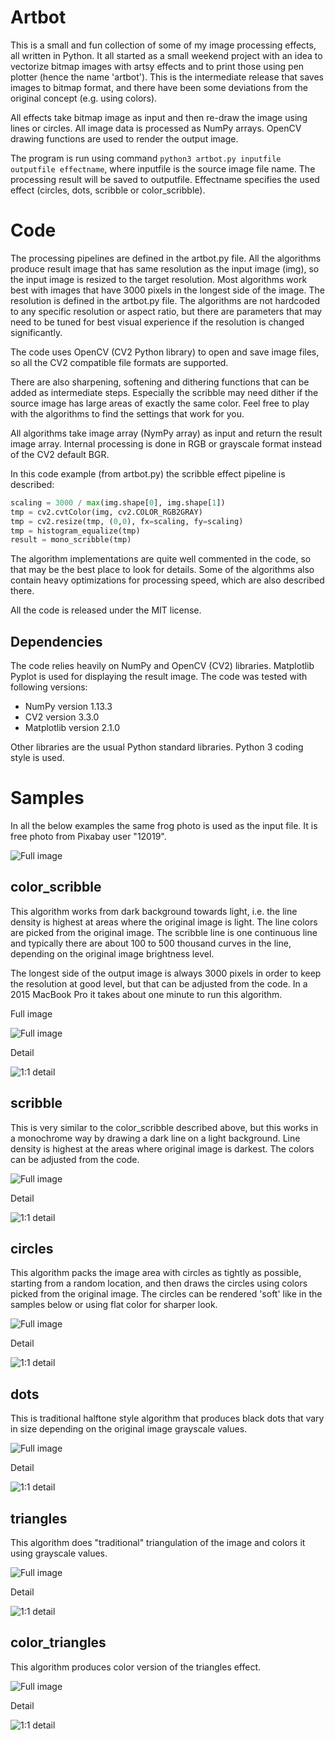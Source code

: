 # Artbot

This is a small and fun collection of some of my image processing effects, all written in Python. It all started as a small weekend project with an idea to vectorize bitmap images with artsy effects and to print those using pen plotter (hence the name 'artbot'). This is the intermediate release that saves images to bitmap format, and there have been some deviations from the original concept (e.g. using colors).

All effects take bitmap image as input and then re-draw the image using lines or circles. All image data is processed as NumPy arrays. OpenCV drawing functions are used to render the output image. 

The program is run using command `python3 artbot.py inputfile outputfile effectname`, where inputfile is the source image file name. The processing result will be saved to outputfile. Effectname specifies the used effect (circles, dots, scribble or color_scribble). 

# Code

The processing pipelines are defined in the artbot.py file. All the algorithms produce result image that has same resolution as the input image (img), so the input image is resized to the target resolution. Most algorithms work best with images that have 3000 pixels in the longest side of the image. The resolution is defined in the artbot.py file. The algorithms are not hardcoded to any specific resolution or aspect ratio, but there are parameters that may need to be tuned for best visual experience if the resolution is changed significantly. 

The code uses OpenCV (CV2 Python library) to open and save image files, so all the CV2 compatible file formats are supported. 

There are also sharpening, softening and dithering functions that can be added as intermediate steps. Especially the scribble may need dither if the source image has large areas of exactly the same color. Feel free to play with the algorithms to find the settings that work for you. 

All algorithms take image array (NymPy array) as input and return the result image array. Internal processing is done in RGB or grayscale format instead of the CV2 default BGR. 

In this code example (from artbot.py) the scribble effect pipeline is described: 

```python
scaling = 3000 / max(img.shape[0], img.shape[1])
tmp = cv2.cvtColor(img, cv2.COLOR_RGB2GRAY)
tmp = cv2.resize(tmp, (0,0), fx=scaling, fy=scaling)
tmp = histogram_equalize(tmp)
result = mono_scribble(tmp)
```

The algorithm implementations are quite well commented in the code, so that may be the best place to look for details. Some of the algorithms also contain heavy optimizations for processing speed, which are also described there. 

All the code is released under the MIT license. 

## Dependencies

The code relies heavily on NumPy and OpenCV (CV2) libraries. Matplotlib Pyplot is used for displaying the result image. 
The code was tested with following versions:
* NumPy version 1.13.3
* CV2 version 3.3.0
* Matplotlib version 2.1.0 

Other libraries are the usual Python standard libraries. Python 3 coding style is used. 


# Samples 

In all the below examples the same frog photo is used as the input file. It is free photo from Pixabay user "12019". 

![Full image](./sample_images/frog_800.jpg "Original image")


## color_scribble

This algorithm works from dark background towards light, i.e. the line density is highest at areas where the original image is light. The line colors are picked from the original image. The scribble line is one continuous line and typically there are about 100 to 500 thousand curves in the line, depending on the original image brightness level. 

The longest side of the output image is always 3000 pixels in order to keep the resolution at good level, but that can be adjusted from the code. In a 2015 MacBook Pro it takes about one minute to run this algorithm. 

Full image

![Full image](./sample_images/fr_color_scribble_800.jpg "color_scribble full image")

Detail

![1:1 detail](./sample_images/fr_color_scribble_detail_800.jpg "color_scribble detail")


## scribble 

This is very similar to the color_scribble described above, but this works in a monochrome way by drawing a dark line on a light background. Line density is highest at the areas where original image is darkest. The colors can be adjusted from the code.

![Full image](./sample_images/fr_scribble_800.jpg "scribble full image")

Detail

![1:1 detail](./sample_images/fr_scribble_detail_800.jpg "scribble detail")


## circles

This algorithm packs the image area with circles as tightly as possible, starting from a random location, and then draws the circles using colors picked from the original image. The circles can be rendered 'soft' like in the samples below or using flat color for sharper look. 

![Full image](./sample_images/fr_circles_800.jpg "circles full image")

Detail

![1:1 detail](./sample_images/fr_circles_detail_800.jpg "circles detail")


## dots

This is traditional halftone style algorithm that produces black dots that vary in size depending on the original image grayscale values.

![Full image](./sample_images/fr_dots_800.jpg "dots full image")

Detail

![1:1 detail](./sample_images/fr_dots_detail_800.jpg "dots detail")


## triangles

This algorithm does "traditional" triangulation of the image and colors it using grayscale values. 

![Full image](./sample_images/fr_triangles_800.jpg "triangles full image")

Detail

![1:1 detail](./sample_images/fr_triangles_detail_800.jpg "triangles detail")


## color_triangles

This algorithm produces color version of the triangles effect. 

![Full image](./sample_images/fr_color_triangles_800.jpg "color_triangles full image")

Detail

![1:1 detail](./sample_images/fr_color_triangles_detail_800.jpg "color_triangles detail")

